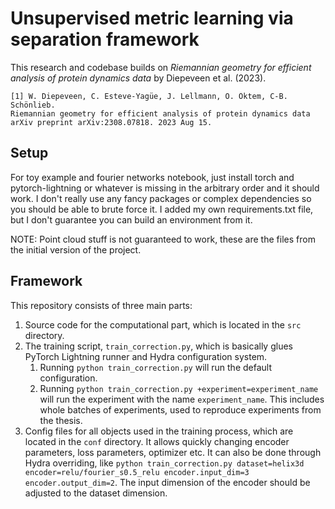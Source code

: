 # Unsupervised metric learning via separation framework

This research and codebase builds on _Riemannian geometry for efficient analysis of protein dynamics data_ by Diepeveen et al. (2023).

    [1] W. Diepeveen, C. Esteve-Yagüe, J. Lellmann, O. Öktem, C-B. Schönlieb.  
    Riemannian geometry for efficient analysis of protein dynamics data
    arXiv preprint arXiv:2308.07818. 2023 Aug 15.

## Setup

For toy example and fourier networks notebook, just install torch and pytorch-lightning or whatever is missing in the arbitrary order and it should work. I don't really use any fancy packages or complex dependencies so you should be able to brute force it. I added my own requirements.txt file, but I don't guarantee you can build an environment from it.

NOTE: Point cloud stuff is not guaranteed to work, these are the files from the initial version of the project.

## Framework

This repository consists of three main parts:
1. Source code for the computational part, which is located in the `src` directory.
2. The training script, `train_correction.py`, which is basically glues PyTorch Lightning runner and Hydra configuration system. 
   1. Running ```python train_correction.py``` will run the default configuration.
   2. Running ```python train_correction.py +experiment=experiment_name``` will run the experiment with the name `experiment_name`. This includes whole batches of experiments, used to reproduce experiments from the thesis.
3. Config files for all objects used in the training process, which are located in the `conf` directory. It allows quickly changing encoder parameters, loss parameters, optimizer etc. It can also be done through Hydra overriding, like ```python train_correction.py dataset=helix3d encoder=relu/fourier_s0.5_relu encoder.input_dim=3 encoder.output_dim=2```. The input dimension of the encoder should be adjusted to the dataset dimension. 